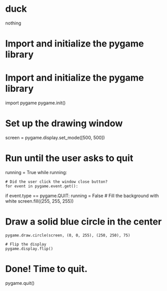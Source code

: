 # duck
nothing
 # Import and initialize the pygame library
 # Import and initialize the pygame library

import pygame
pygame.init()

# Set up the drawing window
screen = pygame.display.set_mode([500, 500])

# Run until the user asks to quit
running = True
while running:

    # Did the user click the window close button?
    for event in pygame.event.get():
 if event.type == pygame.QUIT:
            running = False
    # Fill the background with white
    screen.fill((255, 255, 255))
   # Draw a solid blue circle in the center
    pygame.draw.circle(screen, (0, 0, 255), (250, 250), 75)

    # Flip the display
    pygame.display.flip()

# Done! Time to quit.
pygame.quit()

